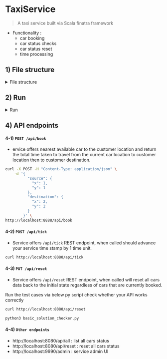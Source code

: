 # TaxiService
> A taxi service built via Scala finatra framework
- Functionality :
  - car booking
  - car status checks
  - car status reset
  - time processing

## 1) File structure

<details>
<summary>File structure</summary>

```
├── README.md
├── build.sbt : build file
├── script : test py script
├── src    : main source file


src
├── main
│   └── scala
│       └── com
│           └── yen
│               └── TaxiService
│                   ├── common   : common funcs
│                   ├── controller : service controller handles REST request
│                   ├── model  : data model (case class)
│                   ├── service  : service handles taxi booking logic
│                   └── serviceApp.scala : main service app
└── test
    └── scala
        └── com
            └── yen
                └── TaxiService
                    ├── common : common funcs unit test
                    ├── model : model unit test
                    └── service : service unit test
```

</details>

## 2) Run

<details>
<summary>Run</summary>

```bash
#---------------------------
# method 1 : intellJ
#---------------------------
# build, and run via intellJ (via build.sbt)

#---------------------------
# method 2 : sbt
#---------------------------
sbt build
sbt run

#---------------------------
# method 3 : java cmd
#---------------------------
# compile
sbt assembly
# run
java -cp \
target/scala-2.11/taxiservice_2.11-1.0.jar \
com.yen.TaxiService.App

# run test
sbt test
```

</details>

## 4) API endpoints

#### 4-1) `POST /api/book`
- ervice offers nearest available car to the customer location and return the total time taken to travel from the current car location to customer location then to customer destination.

```bash
curl -X POST -H "Content-Type: application/json" \
    -d '{
          "source": {
            "x": 1,
            "y": 1
          },
          "destination": {
            "x": 2,
            "y": 2
          }
        }' \
http://localhost:8888/api/book
```

#### 4-2) `POST /api/tick`
- Service offers `/api/tick` REST endpoint, when called should advance your service time stamp by 1 time unit.

```bash
curl http://localhost:8080/api/tick
```

#### 4-3) `PUT /api/reset`
- Service offers `/api/reset` REST endpoint, when called will reset all cars data back to the initial state regardless of cars that are currently booked.

Run the test cases via below py script check whether your API works correctly

```bash
curl http://localhost:8080/api/reset
```

```python
python3 basic_solution_checker.py
```

#### 4-4) `Other endpoints`

- http://localhost:8080/api/all  : list all cars status
- http://localhost:8080/api/reset : reset all cars status
- http://localhost:9990/admin : service admin UI